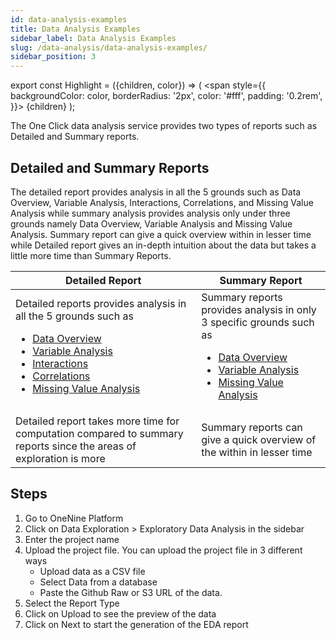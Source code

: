 ```yaml
---
id: data-analysis-examples
title: Data Analysis Examples
sidebar_label: Data Analysis Examples
slug: /data-analysis/data-analysis-examples/
sidebar_position: 3
---
```


export const Highlight = ({children, color}) => (
  <span
    style={{
      backgroundColor: color,
      borderRadius: '2px',
      color: '#fff',
      padding: '0.2rem',
    }}>
    {children}
  </span>
);

The One Click data analysis service provides two types of reports such as Detailed and Summary reports. 
## Detailed and Summary Reports
The detailed report provides analysis in all the 5 grounds such as Data Overview, Variable Analysis, Interactions, Correlations, and Missing Value Analysis while summary analysis provides analysis only under three grounds namely Data Overview, Variable Analysis and Missing Value Analysis. Summary report can give a quick overview within in lesser time while Detailed report gives an in-depth intuition about the data but takes a little more time than Summary Reports.

| Detailed Report | Summary Report |
| ----------------| -------------- |
| Detailed reports provides analysis in all the 5 grounds such as  <ul><li>[Data Overview](/docs/data-analysis/one-click-data-analysis#data-overview)</li> <li>[Variable Analysis](/docs/data-analysis/one-click-data-analysis#variable-analysis)</li> <li>[Interactions](/docs/data-analysis/one-click-data-analysis#interactions)</li> <li>[Correlations](/docs/data-analysis/one-click-data-analysis#correlations)</li> <li>[Missing Value Analysis](/docs/data-analysis/one-click-data-analysis#missing-value-analysis)</li> </ul> | Summary reports provides analysis in only 3 specific grounds such as <ul><li>[Data Overview](/docs/data-analysis/one-click-data-analysis#data-overview)</li> <li>[Variable Analysis](/docs/data-analysis/one-click-data-analysis#variable-analysis)</li> <li>[Missing Value Analysis](/docs/data-analysis/one-click-data-analysis#missing-value-analysis)</li> </ul>|
| Detailed report takes more time for computation compared to summary reports since the areas of exploration is more | Summary reports can give a quick overview of the within in lesser time |   

## Steps
1.	Go to OneNine Platform
2.	Click on <Highlight color="#1877F2">Data Exploration</Highlight> > <Highlight color="#1877F2">Exploratory Data Analysis</Highlight> in the sidebar
3.	Enter the project name
4.	Upload the project file. 
    You can upload the project file in 3 different ways
    - Upload data as a CSV file 
    - Select Data from a database
    - Paste the Github Raw or S3 URL of the data.
5.	Select the Report Type
6.	Click on <Highlight color="#1877F2">Upload</Highlight> to see the preview of the data
7.	Click on <Highlight color="#1877F2">Next</Highlight> to start the generation of the EDA report